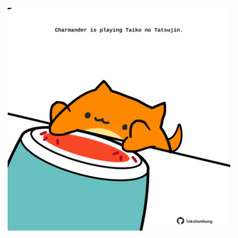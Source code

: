 <!-- built at 12/02/2025, 18:00:46 UTC -->
<p align="center">
  <img width="500" height="500" src="./ReadmeImage.svg">
</p>
